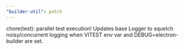 ```yaml
---
"builder-util": patch
---
```


chore(test): parallel test execution! Updates base Logger to squelch noisy/concurrent logging when VITEST env var and DEBUG=electron-builder are set.
